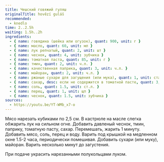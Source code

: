 ```yaml
---
title: Чешский говяжий гуляш
originalTitle: hovězí guláš
recommended:
  - knedlo
time: 2..2.5h
waiting: 1.5h..2h
ingredients:
  - { name: говядина (шейка или огузок), quant: 900, unit: г }
  - { name: масло, quant: 60, unit: мл }
  - { name: лук репчатый, quant: 2, unit: шт }
  - { name: чеснок, quant: 4, unit: зубчика }
  - { name: томатная паста, quant: 85, unit: г }
  - { name: тмин, quant: 2, unit: ч.л. }
  - { name: качественная паприка, quant: 3, unit: ч.л. }
  - { name: майоран, quant: 2, unit: ч.л. }
  - { name: ржаные сухари для загущения (или мука), quant: 1, unit: стакан }
  - { name: сахар, desc: если не содержится в томатной пасте, quant: 3, unit: ч.л. }
  - { name: соль, quant: 1.5, unit: ст.л. }
  - { name: перец, quant: 1, unit: щп }
  - { name: чеснок, quant: 1.5, unit: зубчика }
sources:
  - https://youtu.be/YT-WMb_x7-o
---
```


Мясо нарезать кубиками по 2,5 см. В кастрюле на масле слегка обжарить лук на сильном огне.
Добавить давленый чеснок, тмин, паприку, томатную пасту, сахар. Перемешать, жарить 1 минуту.
Добавить мясо, соль, перец и воду. Варить под крышкой на медленном окне 1.5-2 часа,
периодически помешивая. Добавить сухари (или муку), майоран.
Варить несколько минут до загустения.

При подаче украсить нарезанными полукольцами луком.